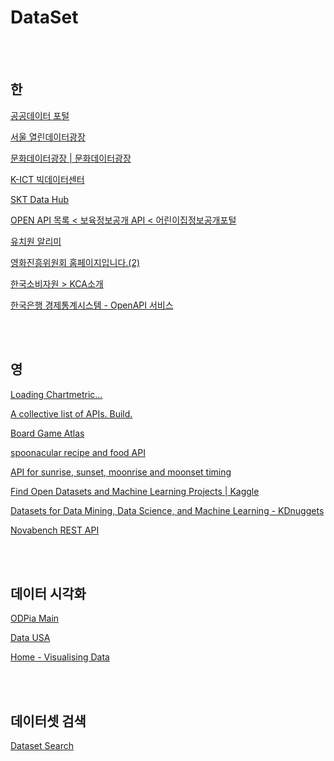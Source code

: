 # DataSet
<br><br>

## 한

[공공데이터 포털](https://www.data.go.kr/)

[서울 열린데이터광장](http://data.seoul.go.kr/)

[문화데이터광장 | 문화데이터광장](https://www.culture.go.kr/data/main/main.do#main)

[K-ICT 빅데이터센터](https://kbig.kr/portal/kbig/datacube/dataset/dataset.page)

[SKT Data Hub](http://www.bigdatahub.co.kr/index.do)

[OPEN API 목록 < 보육정보공개 API < 어린이집정보공개포털](http://info.childcare.go.kr/info/oais/openapi/OpenApiSlL.jsp)

[유치원 알리미](https://e-childschoolinfo.moe.go.kr/main.do)

[영화진흥위원회 홈페이지입니다.(2)](http://www.kofic.or.kr/kofic/business/main/main.do)

[한국소비자원 > KCA소개](https://www.kca.go.kr/kca/main.do)

[한국은행 경제통계시스템 - OpenAPI 서비스](http://ecos.bok.or.kr/jsp/openapi/OpenApiController.jsp?t=main)

<br><br>

## 영

[Loading Chartmetric...](https://api.chartmetric.com/apidoc/#api-_)

[A collective list of APIs. Build.](https://apilist.fun/)

[Board Game Atlas](https://www.boardgameatlas.com/api/docs)

[spoonacular recipe and food API](https://spoonacular.com/food-api)

[API for sunrise, sunset, moonrise and moonset timing](https://ipgeolocation.io/astronomy-api.html?ref=apilist.fun)

[Find Open Datasets and Machine Learning Projects | Kaggle](https://www.kaggle.com/datasets)

[Datasets for Data Mining, Data Science, and Machine Learning - KDnuggets](https://www.kdnuggets.com/datasets/index.html)

[Novabench REST API](https://novabench.com/api)

<br><br>

## 데이터 시각화

[ODPia Main](https://www.odpia.org/main.odpia)

[Data USA](https://datausa.io/)

[](https://infogram.com/)

[Home - Visualising Data](https://www.visualisingdata.com/)

<br><br>



## 데이터셋 검색

[Dataset Search](https://datasetsearch.research.google.com/)